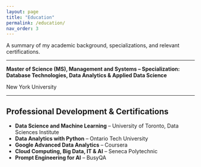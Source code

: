 ```yaml
---
layout: page
title: "Education"
permalink: /education/
nav_order: 3
---
```


A summary of my academic background, specializations, and relevant certifications.

---

**Master of Science (MS), Management and Systems – Specialization: Database Technologies, Data Analytics & Applied Data Science**  

New York University

---

## Professional Development & Certifications

- **Data Science and Machine Learning** – University of Toronto, Data Sciences Institute  
- **Data Analytics with Python** – Ontario Tech University  
- **Google Advanced Data Analytics** – Coursera  
- **Cloud Computing, Big Data, IT & AI** – Seneca Polytechnic  
- **Prompt Engineering for AI** – BusyQA

